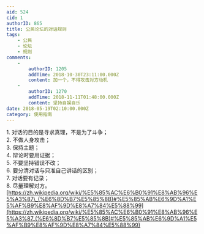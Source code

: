 ```yaml
---
aid: 524
cid: 1
authorID: 865
title: 公民论坛的对话规则
tags:
    - 公民
    - 论坛
    - 规则
comments:
    -
        authorID: 1205
        addTime: 2018-10-30T23:11:00.000Z
        content: 加一个，不得攻击对方动机
    -
        authorID: 1270
        addTime: 2018-11-11T01:48:00.000Z
        content: 坚持自娱自乐
date: 2018-05-19T02:10:00.000Z
category: 使用指南
---
```


1\. 对话的目的是寻求真理，不是为了斗争；  
2\. 不做人身攻击；  
3\. 保持主题；  
4\. 辩论时要用证据；  
5\. 不要坚持错误不改；  
6\. 要分清对话与只准自己讲话的区别；  
7\. 对话要有记录；  
8\. 尽量理解对方。  
[https://zh.wikipedia.org/wiki/%E5%85%AC%E6%B0%91%E8%AB%96%E5%A3%87\_(%E6%8D%B7%E5%85%8B)#%E5%85%AB%E6%9D%A1%E5%AF%B9%E8%AF%9D%E8%A7%84%E5%88%99](https://zh.wikipedia.org/wiki/%E5%85%AC%E6%B0%91%E8%AB%96%E5%A3%87_(%E6%8D%B7%E5%85%8B)#%E5%85%AB%E6%9D%A1%E5%AF%B9%E8%AF%9D%E8%A7%84%E5%88%99)
